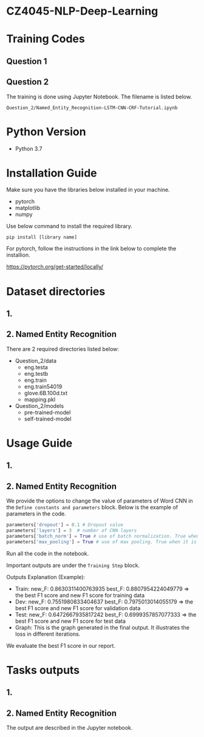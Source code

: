 # CZ4045-NLP-Deep-Learning

# Training Codes
## Question 1

## Question 2
The training is done using Jupyter Notebook. The filename is listed below.

`Question_2/Named_Entity_Recognition-LSTM-CNN-CRF-Tutorial.ipynb`

# Python Version
* Python 3.7

# Installation Guide
Make sure you have the libraries below installed in your machine.
* pytorch
* matplotlib
* numpy

Use below command to install the required library.
```
pip install [library name]
```

For pytorch, follow the instructions in the link below to complete the installion.

https://pytorch.org/get-started/locally/

# Dataset directories
## 1.

## 2. Named Entity Recognition
There are 2 required directories listed below:
* Question_2/data
  * eng.testa
  * eng.testb
  * eng.train
  * eng.train54019
  * glove.6B.100d.txt
  * mapping.pkl
* Question_2/models
  * pre-trained-model
  * self-trained-model

# Usage Guide
## 1.

## 2. Named Entity Recognition
We provide the options to change the value of parameters of Word CNN in the `Define constants and parameters` block. Below is the example of parameters in the code.
```python
parameters['dropout'] = 0.1 # Dropout value
parameters['layers'] = 3  # number of CNN layers
parameters['batch_norm'] = True # use of batch normalization. True when it is used.
parameters['max_pooling'] = True # use of max pooling. True when it is used.
```
Run all the code in the notebook.

Important outputs are under the `Training Step` block.

Outputs Explanation (Example):
* Train: new_F: 0.8630311400763935 best_F: 0.8807954224049779 => the best F1 score and new F1 score for training data
* Dev: new_F: 0.7551980833404637 best_F: 0.7975013014055179 => the best F1 score and new F1 score for validation data
* Test: new_F: 0.6472667935817242 best_F: 0.6999357857077333  => the best F1 score and new F1 score for test data
* Graph: This is the graph generated in the final output. It illustrates the loss in different iterations.

We evaluate the best F1 score in our report.

# Tasks outputs
## 1.

## 2. Named Entity Recognition 
The output are described in the Jupyter notebook.
